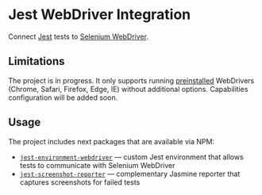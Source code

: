 # Jest WebDriver Integration

Connect [Jest](http://facebook.github.io/jest/) tests to [Selenium WebDriver](http://www.seleniumhq.org/projects/webdriver/).

## Limitations

The project is in progress. It only supports running [preinstalled](https://github.com/SeleniumHQ/selenium/tree/master/javascript/node/selenium-webdriver#installation) WebDrivers (Chrome, Safari, Firefox, Edge, IE) without additional options. Capabilities configuration will be added soon.

## Usage

The project includes next packages that are available via NPM:

 * [`jest-environment-webdriver`](./packages/jest-environment-webdriver) — custom Jest environment that allows tests to communicate with Selenium WebDriver
 * [`jest-screenshot-reporter`](./packages/jest-screenshot-reporter) — complementary Jasmine reporter that captures screenshots for failed tests
